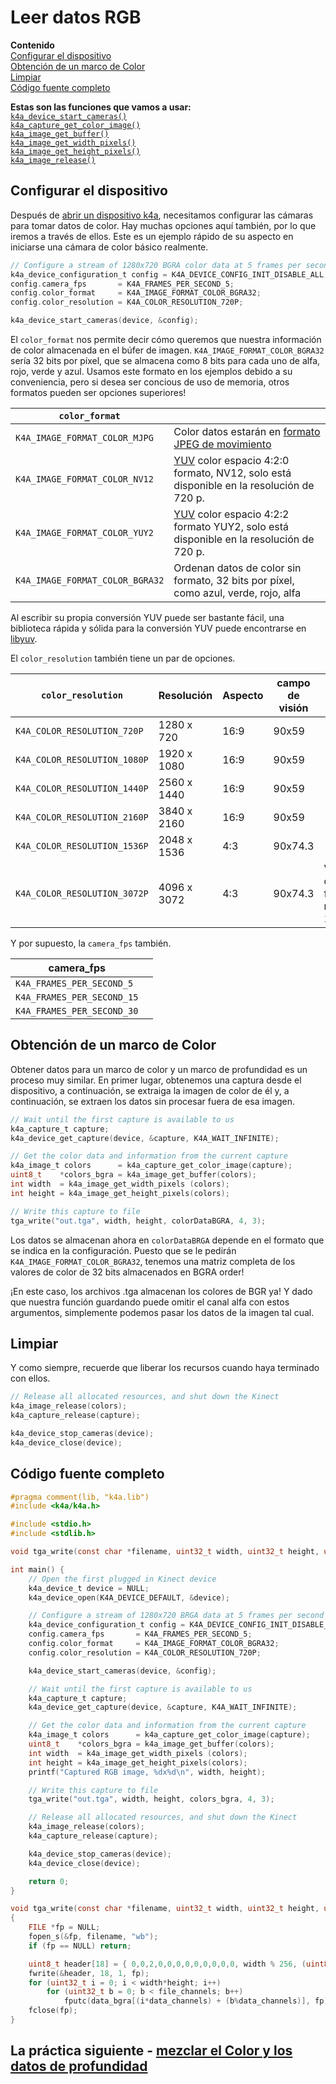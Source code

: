 # <a name="reading-rgb-data"></a>Leer datos RGB

**Contenido**  
[Configurar el dispositivo](#Configuring-the-Device)  
[Obtención de un marco de Color](#Getting-a-Color-Frame)  
[Limpiar](#Cleaning-Up)  
[Código fuente completo](#Full-Source)  

**Estas son las funciones que vamos a usar:**  
[`k4a_device_start_cameras()`](https://review.docs.microsoft.com/en-us/azurekinect/api/k4a-device-start-cameras)  
[`k4a_capture_get_color_image()`](https://review.docs.microsoft.com/en-us/azurekinect/api/k4a-capture-get-color-image)  
[`k4a_image_get_buffer()`](https://review.docs.microsoft.com/en-us/azurekinect/api/k4a-image-get-buffer)  
[`k4a_image_get_width_pixels()`](https://review.docs.microsoft.com/en-us/azurekinect/api/k4a-image-get-width-pixels)  
[`k4a_image_get_height_pixels()`](https://review.docs.microsoft.com/en-us/azurekinect/api/k4a-image-get-height-pixels)  
[`k4a_image_release()`](https://review.docs.microsoft.com/en-us/azurekinect/api/k4a-image-release) 

## <a name="configuring-the-device"></a>Configurar el dispositivo

Después de [abrir un dispositivo k4a](), necesitamos configurar las cámaras para tomar datos de color. Hay muchas opciones aquí también, por lo que iremos a través de ellos. Este es un ejemplo rápido de su aspecto en iniciarse una cámara de color básico realmente.

```C
// Configure a stream of 1280x720 BGRA color data at 5 frames per second
k4a_device_configuration_t config = K4A_DEVICE_CONFIG_INIT_DISABLE_ALL;
config.camera_fps       = K4A_FRAMES_PER_SECOND_5;
config.color_format     = K4A_IMAGE_FORMAT_COLOR_BGRA32;
config.color_resolution = K4A_COLOR_RESOLUTION_720P;

k4a_device_start_cameras(device, &config);
```

El `color_format` nos permite decir cómo queremos que nuestra información de color almacenada en el búfer de imagen. `K4A_IMAGE_FORMAT_COLOR_BGRA32` sería 32 bits por píxel, que se almacena como 8 bits para cada uno de alfa, rojo, verde y azul. Usamos este formato en los ejemplos debido a su conveniencia, pero si desea ser concious de uso de memoria, otros formatos pueden ser opciones superiores!

|`color_format`||
|--------------|-----------|
|`K4A_IMAGE_FORMAT_COLOR_MJPG`|Color datos estarán en [formato JPEG de movimiento](https://en.wikipedia.org/wiki/Motion_JPEG)|
|`K4A_IMAGE_FORMAT_COLOR_NV12`|[YUV](https://en.wikipedia.org/wiki/YUV) color espacio 4:2:0 formato, NV12, solo está disponible en la resolución de 720 p.|
|`K4A_IMAGE_FORMAT_COLOR_YUY2`|[YUV](https://en.wikipedia.org/wiki/YUV) color espacio 4:2:2 formato YUY2, solo está disponible en la resolución de 720 p.|
|`K4A_IMAGE_FORMAT_COLOR_BGRA32`|Ordenan datos de color sin formato, 32 bits por píxel, como azul, verde, rojo, alfa|

Al escribir su propia conversión YUV puede ser bastante fácil, una biblioteca rápida y sólida para la conversión YUV puede encontrarse en [libyuv](https://chromium.googlesource.com/libyuv/libyuv/).

El `color_resolution` también tiene un par de opciones.

|`color_resolution`|Resolución|Aspecto|campo de visión| |
|------------------|----------|------|-------------|-|
|`K4A_COLOR_RESOLUTION_720P`  | 1280 x 720  | 16:9 | 90x59
|`K4A_COLOR_RESOLUTION_1080P` | 1920 x 1080 | 16:9 | 90x59
|`K4A_COLOR_RESOLUTION_1440P` | 2560 x 1440 | 16:9 | 90x59
|`K4A_COLOR_RESOLUTION_2160P` | 3840 x 2160 | 16:9 | 90x59
|`K4A_COLOR_RESOLUTION_1536P` | 2048 x 1536 | 4:3  | 90x74.3 
|`K4A_COLOR_RESOLUTION_3072P` | 4096 x 3072 | 4:3  | 90x74.3 | Velocidad de fotogramas máximo 15.

Y por supuesto, la `camera_fps` también.

|camera_fps||
|--|--|
|`K4A_FRAMES_PER_SECOND_5`
|`K4A_FRAMES_PER_SECOND_15`
|`K4A_FRAMES_PER_SECOND_30`

## <a name="getting-a-color-frame"></a>Obtención de un marco de Color

Obtener datos para un marco de color y un marco de profundidad es un proceso muy similar. En primer lugar, obtenemos una captura desde el dispositivo, a continuación, se extraiga la imagen de color de él y, a continuación, se extraen los datos sin procesar fuera de esa imagen.

```C
// Wait until the first capture is available to us
k4a_capture_t capture;
k4a_device_get_capture(device, &capture, K4A_WAIT_INFINITE);

// Get the color data and information from the current capture
k4a_image_t colors      = k4a_capture_get_color_image(capture);
uint8_t    *colors_bgra = k4a_image_get_buffer(colors);
int width  = k4a_image_get_width_pixels (colors);
int height = k4a_image_get_height_pixels(colors);

// Write this capture to file
tga_write("out.tga", width, height, colorDataBGRA, 4, 3);
```

Los datos se almacenan ahora en `colorDataBRGA` depende en el formato que se indica en la configuración. Puesto que se le pedirán `K4A_IMAGE_FORMAT_COLOR_BGRA32`, tenemos una matriz completa de los valores de color de 32 bits almacenados en BGRA order!

¡En este caso, los archivos .tga almacenan los colores de BGR ya! Y dado que nuestra función guardando puede omitir el canal alfa con estos argumentos, simplemente podemos pasar los datos de la imagen tal cual.

## <a name="cleaning-up"></a>Limpiar

Y como siempre, recuerde que liberar los recursos cuando haya terminado con ellos.
```C
// Release all allocated resources, and shut down the Kinect
k4a_image_release(colors);
k4a_capture_release(capture);

k4a_device_stop_cameras(device);
k4a_device_close(device);
```

## <a name="full-source"></a>Código fuente completo

```C
#pragma comment(lib, "k4a.lib")
#include <k4a/k4a.h>

#include <stdio.h>
#include <stdlib.h>

void tga_write(const char *filename, uint32_t width, uint32_t height, uint8_t *data_bgra, uint8_t data_channels, uint8_t file_channels);

int main() {
    // Open the first plugged in Kinect device
    k4a_device_t device = NULL;
    k4a_device_open(K4A_DEVICE_DEFAULT, &device);

    // Configure a stream of 1280x720 BRGA data at 5 frames per second
    k4a_device_configuration_t config = K4A_DEVICE_CONFIG_INIT_DISABLE_ALL;
    config.camera_fps       = K4A_FRAMES_PER_SECOND_5;
    config.color_format     = K4A_IMAGE_FORMAT_COLOR_BGRA32;
    config.color_resolution = K4A_COLOR_RESOLUTION_720P;

    k4a_device_start_cameras(device, &config);

    // Wait until the first capture is available to us
    k4a_capture_t capture;
    k4a_device_get_capture(device, &capture, K4A_WAIT_INFINITE);

    // Get the color data and information from the current capture
    k4a_image_t colors      = k4a_capture_get_color_image(capture);
    uint8_t    *colors_bgra = k4a_image_get_buffer(colors);
    int width  = k4a_image_get_width_pixels (colors);
    int height = k4a_image_get_height_pixels(colors);
    printf("Captured RGB image, %dx%d\n", width, height);

    // Write this capture to file
    tga_write("out.tga", width, height, colors_bgra, 4, 3);

    // Release all allocated resources, and shut down the Kinect
    k4a_image_release(colors);
    k4a_capture_release(capture);

    k4a_device_stop_cameras(device);
    k4a_device_close(device);

    return 0;
}

void tga_write(const char *filename, uint32_t width, uint32_t height, uint8_t *data_bgra, uint8_t data_channels, uint8_t file_channels)
{
    FILE *fp = NULL;
    fopen_s(&fp, filename, "wb");
    if (fp == NULL) return;

    uint8_t header[18] = { 0,0,2,0,0,0,0,0,0,0,0,0, width % 256, (uint8_t)(width / 256), height % 256, (uint8_t)(height / 256), file_channels * 8u, 0x20 };
    fwrite(&header, 18, 1, fp);
    for (uint32_t i = 0; i < width*height; i++)
        for (uint32_t b = 0; b < file_channels; b++)
            fputc(data_bgra[(i*data_channels) + (b%data_channels)], fp);
    fclose(fp);
}
```

## <a name="next-lab---mixing-color-and-depth-datamixdepthandrgbmd"></a>La práctica siguiente - [mezclar el Color y los datos de profundidad](MixDepthAndRGB.md)
